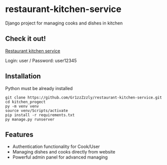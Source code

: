 # restaurant-kitchen-service

Django project for managing cooks and dishes in kitchen

## Check it out!
[Restaurant kitchen service](https://restaurant-kitchen-service.onrender.com)


Login: user /
Password: user12345

## Installation

Python must be already installed

```shell
git clone https://github.com/Gr1zzZzzly/restaurant-kitchen-service.git
cd kitchen_progect
py -m venv venv
source venv/Scripts/activate
pip install -r requirements.txt
py manage.py runserver
```
## Features

* Authentication functionality for Cook/User
* Managing dishes and cooks directly from website
* Powerful admin panel for advanced managing